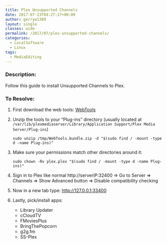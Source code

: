 ```yaml
---
title: Plex Unsupported Channels
date: 2017-07-23T04:27:17+00:00
author: gerryw1389
layout: single
classes: wide
permalink: /2017/07/plex-unsupported-channels/
categories:
  - LocalSoftware
  - Linux
tags:
  - MediaEditing
---
```

<!--more-->

### Description:

Follow this guide to install Unsupported Channels to Plex.

### To Resolve:

1. First download the web tools: [WebTools](https://github.com/ukdtom/WebTools.bundle/releases/)

2. Unzip the tools to your &#8220;Plug-ins&#8221; directory (usually located at `/var/lib/plexmediaserver/Library/Application Support/Plex Media Server/Plug-ins`)

   ```shell
   sudo unzip /tmp/WebTools.bundle.zip -d "$(sudo find / -mount -type d -name Plug-ins)"
   ```

3. Make sure your permissions match other directories around it:

   ```shell
   sudo chown -Rv plex.plex "$(sudo find / -mount -type d -name Plug-ins)"
   ```

4. Sign in to Plex like normal http://serverIP:32400 => Go to Server => Channels => Show Advanced button => Disable compatibility checking

5. Now in a new tab type: http://127.0.0.1:33400

6. Lastly, pick/install apps:

   - Library Updater
   - cCloudTV
   - FMoviesPlus
   - BringThePopcorn
   - g2g.fm
   - SS-Plex